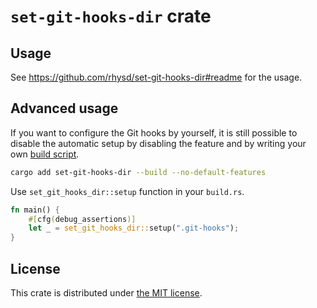 `set-git-hooks-dir` crate
=========================
[crate-badge]: https://img.shields.io/crates/v/set-git-hooks-dir
[crate]: https://crates.io/crates/set-git-hooks-dir

## Usage

See https://github.com/rhysd/set-git-hooks-dir#readme for the usage.

## Advanced usage

If you want to configure the Git hooks by yourself, it is still possible to disable the automatic setup by disabling
the feature and by writing your own [build script][build-script].

```sh
cargo add set-git-hooks-dir --build --no-default-features
```

Use `set_git_hooks_dir::setup` function in your `build.rs`.

```rust
fn main() {
    #[cfg(debug_assertions)]
    let _ = set_git_hooks_dir::setup(".git-hooks");
}
```

## License

This crate is distributed under [the MIT license](LICENSE).

[build-script]: https://doc.rust-lang.org/cargo/reference/build-scripts.html
